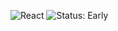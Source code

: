 ![React](https://img.shields.io/badge/React-19-61DAFB?logo=react&logoColor=white&labelColor=20232a)
![Status: Early](https://img.shields.io/badge/status-early%20stage-orange)
